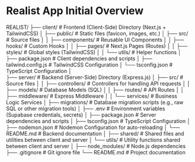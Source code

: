 # Realist App Initial Overview

REALIST/
├── client/                         # Frontend (Client-Side) Directory (Next.js + TailwindCSS)
│   ├── public/                     # Static files (favicon, images, etc.)
│   ├── src/                        # Source files
│   │   ├── components/             # Reusable UI Components
│   │   ├── hooks/                  # Custom Hooks
│   │   ├── pages/                  # Next.js Pages (Routes)
│   │   ├── styles/                 # Global styles (TailwindCSS)
│   │   └── utils/                  # Helper functions
│   ├── package.json                # Client dependencies and scripts
│   ├── tailwind.config.js          # TailwindCSS Configuration
│   └── tsconfig.json               # TypeScript Configuration
│   
├── server/                         # Backend (Server-Side) Directory (Express.js)
│   ├── src/                        # Source files
│   │   ├── controllers/            # Controllers for handling API requests
│   │   ├── models/                 # Database Models (SQL)
│   │   ├── routes/                 # API Routes
│   │   ├── middleware/             # Express Middleware
│   │   └── services/               # Business Logic Services
│   ├── migrations/                 # Database migration scripts (e.g., raw SQL or other migration tools)
│   ├── .env                        # Environment variables (Supabase credentials, secrets)
│   ├── package.json                # Server dependencies and scripts
│   ├── tsconfig.json               # TypeScript Configuration
│   ├── nodemon.json                # Nodemon Configuration for auto-reloading
│   └── README.md                   # Backend documentation
│
├── shared/                         # Shared files and utilities between client and server
│   └── utils/                      # Utility functions shared between client and server
│
├── node_modules/                   # Node.js dependencies
├── .gitignore                      # Git ignore file
└── README.md                       # Project documentation


